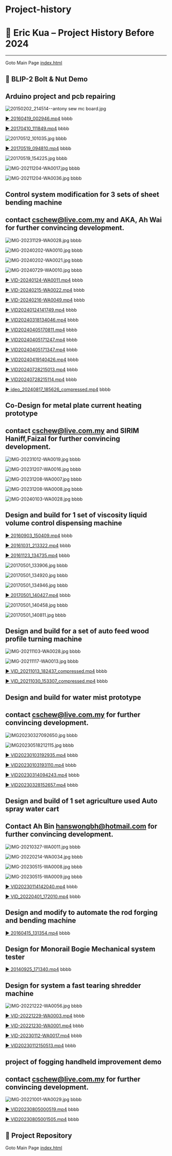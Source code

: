 # Project-history
# 🧠 Eric Kua – Project History Before 2024
---
Goto Main Page [index.html](https://eric1111208.github.io/Blip2-demo-of-bolt-Nut/)
## 🔩 BLIP-2 Bolt & Nut Demo
## Arduino project and pcb repairing

![20150202_214514--antony sew mc board.jpg](https://github.com/eric1111208/Project-history/raw/main/20150202_214514--antony%20sew%20mc%20board.jpg)


[▶️ 20160419_002946.mp4](https://youtube.com/shorts/GKVjsKTTdxI?feature=share)
bbbb

[▶️ 20170410_111849.mp4](https://youtube.com/watch?v=20170410_111849)
bbbb

![20170512_101035.jpg](https://github.com/eric1111208/Project-history/raw/main/20170512_101035.jpg)
bbbb

[▶️ 20170519_094810.mp4](https://youtube.com/watch?v=20170519_094810)
bbbb

![20170519_154225.jpg](https://github.com/eric1111208/Project-history/raw/main/20170519_154225.jpg)
bbbb

![IMG-20211204-WA0017.jpg](https://github.com/eric1111208/Project-history/raw/main/IMG-20211204-WA0017.jpg)
bbbb

![IMG-20211204-WA0036.jpg](https://github.com/eric1111208/Project-history/raw/main/IMG-20211204-WA0036.jpg)
bbbb

## Control system modification for 3 sets of sheet bending machine 
## 	contact <cschew@live.com.my> and AKA, Ah Wai for further convincing development.

![IMG-20231129-WA0028.jpg](https://github.com/eric1111208/Project-history/raw/main/IMG-20231129-WA0028.jpg)
bbbb

![IMG-20240202-WA0010.jpg](https://github.com/eric1111208/Project-history/raw/main/IMG-20240202-WA0010.jpg)
bbbb

![IMG-20240202-WA0021.jpg](https://github.com/eric1111208/Project-history/raw/main/IMG-20240202-WA0021.jpg)
bbbb

![IMG-20240729-WA0010.jpg](https://github.com/eric1111208/Project-history/raw/main/IMG-20240729-WA0010.jpg)
bbbb

[▶️ VID-20240124-WA0011.mp4](https://youtube.com/watch?v=VID-20240124-WA0011)
bbbb

[▶️ VID-20240215-WA0022.mp4](https://youtube.com/watch?v=VID-20240215-WA0022)
bbbb

[▶️ VID-20240216-WA0049.mp4](https://youtube.com/watch?v=VID-20240216-WA0049)
bbbb

[▶️ VID20240124141749.mp4](https://youtube.com/watch?v=VID20240124141749)
bbbb

[▶️ VID20240318134046.mp4](https://youtube.com/watch?v=VID20240318134046)
bbbb

[▶️ VID20240405170811.mp4](https://youtube.com/watch?v=VID20240405170811)
bbbb

[▶️ VID20240405171247.mp4](https://youtube.com/watch?v=VID20240405171247)
bbbb

[▶️ VID20240405171347.mp4](https://youtube.com/watch?v=VID20240405171347)
bbbb

[▶️ VID20240419140426.mp4](https://youtube.com/watch?v=VID20240419140426)
bbbb    

[▶️ VID20240728215013.mp4](https://youtube.com/watch?v=VID20240728215013)
bbbb

[▶️ VID20240728215114.mp4](https://youtube.com/watch?v=VID20240728215114)
bbbb

[▶️ ideo_20240817_185626_compressed.mp4](https://youtube.com/watch?v=ideo_20240817_185626_compressed)
bbbb

## Co-Design for metal plate current  heating prototype
## contact <cschew@live.com.my> and SIRIM Haniff,Faizal for further convincing development.

![IMG-20231012-WA0019.jpg](https://github.com/eric1111208/Project-history/raw/main/IMG-20231012-WA0019.jpg)
bbbb

![IMG-20231207-WA0016.jpg](https://github.com/eric1111208/Project-history/raw/main/IMG-20231207-WA0016.jpg)
bbbb

![IMG-20231208-WA0007.jpg](https://github.com/eric1111208/Project-history/raw/main/IMG-20231208-WA0007.jpg)
bbbb

![IMG-20231208-WA0008.jpg](https://github.com/eric1111208/Project-history/raw/main/IMG-20231208-WA0008.jpg)
bbbb

![IMG-20240103-WA0028.jpg](https://github.com/eric1111208/Project-history/raw/main/IMG-20240103-WA0028.jpg)
bbbb

## Design and build for 1 set of viscosity liquid  volume control dispensing machine

[▶️ 20160903_150409.mp4](https://youtube.com/watch?v=20160903_150409)
bbbb

[▶️ 20161031_213322.mp4](https://youtube.com/watch?v=20161031_213322)
bbbb

[▶️ 20161123_134735.mp4](https://youtube.com/watch?v=20161123_134735)
bbbb

![20170501_133906.jpg](https://github.com/eric1111208/Project-history/raw/main/20170501_133906.jpg)
bbbb

![20170501_134920.jpg](https://github.com/eric1111208/Project-history/raw/main/20170501_134920.jpg)
bbbb

![20170501_134946.jpg](https://github.com/eric1111208/Project-history/raw/main/20170501_134946.jpg)
bbbb

[▶️ 20170501_140427.mp4](https://youtube.com/watch?v=20170501_140427)
bbbb

![20170501_140458.jpg](https://github.com/eric1111208/Project-history/raw/main/20170501_140458.jpg)
bbbb

![20170501_140811.jpg](https://github.com/eric1111208/Project-history/raw/main/20170501_140811.jpg)
bbbb

## Design and build for a set of auto feed wood profile turning machine

![IMG-20211103-WA0028.jpg](https://github.com/eric1111208/Project-history/raw/main/IMG-20211103-WA0028.jpg)
bbbb

![IMG-20211117-WA0013.jpg](https://github.com/eric1111208/Project-history/raw/main/IMG-20211117-WA0013.jpg)
bbbb

[▶️ VID_20211013_182437_compressed.mp4](https://youtube.com/shorts/ERhiFbkQPME)
bbbb

[▶️ VID_20211030_153307_compressed.mp4](https://youtube.com/shorts/LoDVVF6CyJM)
bbbb

## Design and build for water mist prototype
## contact <cschew@live.com.my> for further convincing development.
![IMG20230327092650.jpg](https://github.com/eric1111208/Project-history/raw/main/IMG20230327092650.jpg)
bbbb

![IMG20230518212115.jpg](https://github.com/eric1111208/Project-history/raw/main/IMG20230518212115.jpg)
bbbb

[▶️ VID20230103192935.mp4](https://youtube.com/shorts/Z8j4QaL_sjs)
bbbb

[▶️ VID20230103193110.mp4](https://youtube.com/shorts/uF586LxyNMs)
bbbb

[▶️ VID20230314094243.mp4](https://youtube.com/watch?v=VID20230314094243)
bbbb

[▶️ VID20230328152657.mp4](https://youtube.com/watch?v=VID20230328152657)
bbbb

## Design and build of 1 set agriculture used Auto spray water cart
## Contact Ah Bin hanswongbh@hotmail.com for further convincing development.
![IMG-20210327-WA0011.jpg](https://github.com/eric1111208/Project-history/raw/main/IMG-20210327-WA0011.jpg)
bbbb

![IMG-20220214-WA0034.jpg](https://github.com/eric1111208/Project-history/raw/main/IMG-20220214-WA0034.jpg)
bbbb

![IMG-20230515-WA0008.jpg](https://github.com/eric1111208/Project-history/raw/main/IMG-20230515-WA0008.jpg)
bbbb

![IMG-20230515-WA0009.jpg](https://github.com/eric1111208/Project-history/raw/main/IMG-20230515-WA0009.jpg)
bbbb

[▶️ VID20230114142040.mp4](https://youtube.com/watch?v=VID20230114142040)
bbbb

[▶️ VID_20220401_172010.mp4](https://youtube.com/shorts/5KLIw6xYNqE)
bbbb

## Design and modify to automate the rod forging and bending machine 

[▶️ 20160415_131354.mp4](https://youtube.com/watch?v=20160415_131354)
bbbb

## Design for Monorail Bogie Mechanical system tester 

[▶️ 20140925_171340.mp4](https://youtube.com/shorts/4mhhAIfNYm8)
bbbb

## Design for system a fast tearing shredder machine

![IMG-20221222-WA0056.jpg](https://github.com/eric1111208/Project-history/raw/main/IMG-20221222-WA0056.jpg)
bbbb

[▶️ VID-20221229-WA0003.mp4](https://youtube.com/shorts/h95cuClcjUg)
bbbb

[▶️ VID-20221230-WA0001.mp4](https://youtube.com/shorts/yg_HtFmRZPA)
bbbb

[▶️ VID-20230112-WA0017.mp4](https://youtube.com/watch?v=VID-20230112-WA0017)
bbbb

[▶️ VID20230112150513.mp4](https://youtube.com/shorts/R8JoEZ_8bhc)
bbbb

## project of fogging handheld improvement demo
## contact <cschew@live.com.my> for further convincing development.
![IMG-20221001-WA0029.jpg](https://github.com/eric1111208/Project-history/raw/main/IMG-20221001-WA0029.jpg)
bbbb

[▶️ VID20230805000519.mp4](https://youtube.com/watch?v=VID20230805000519)
bbbb

[▶️ VID20230805001505.mp4](https://youtube.com/watch?v=VID20230805001505)
bbbb
## 📂 Project Repository

Goto Main Page [index.html](https://eric1111208.github.io/Blip2-demo-of-bolt-Nut/)


